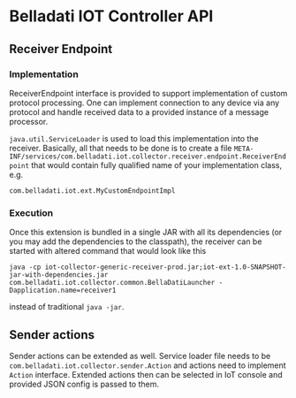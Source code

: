 # Belladati IOT Controller API

## Receiver Endpoint

### Implementation

ReceiverEndpoint interface is provided to support implementation of custom
protocol processing. One can implement connection to any device via any protocol
and handle received data to a provided instance of a message processor.

`java.util.ServiceLoader` is used to load this implementation into the receiver. Basically,
all that needs to be done is to create a file 
`META-INF/services/com.belladati.iot.collector.receiver.endpoint.ReceiverEndpoint`
that would contain fully qualified name of your implementation class, e.g.
```
com.belladati.iot.ext.MyCustomEndpointImpl
```

### Execution

Once this extension is bundled in a single JAR with all its dependencies (or you may
add the dependencies to the classpath), the receiver can be started with altered command
that would look like this
```
java -cp iot-collector-generic-receiver-prod.jar;iot-ext-1.0-SNAPSHOT-jar-with-dependencies.jar com.belladati.iot.collector.common.BellaDatiLauncher -Dapplication.name=receiver1
```
instead of traditional `java -jar`.

## Sender actions

Sender actions can be extended as well. Service loader file needs to be `com.belladati.iot.collector.sender.Action`
and actions need to implement `Action` interface. Extended actions then can be selected
in IoT console and provided JSON config is passed to them.